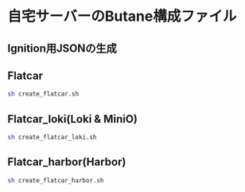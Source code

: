 # 自宅サーバーのButane構成ファイル

## Ignition用JSONの生成

## Flatcar

```bash
sh create_flatcar.sh
```

## Flatcar_loki(Loki & MiniO)

```bash
sh create_flatcar_loki.sh
```

## Flatcar_harbor(Harbor)

```bash
sh create_flatcar_harbor.sh
```
